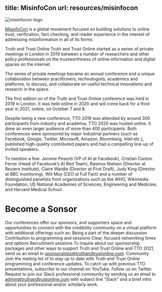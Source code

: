 title: MisinfoCon
url: resources/misinfocon
---
![misinfocon-logo](/content-images/resources/misinfocon_black.png)

[MisinfoCon](https://misinfocon.com) is a global movement focused on building solutions to online trust, verification, fact checking, and reader experience in the interest of addressing misinformation in all of its forms.

Truth and Trust Online
Truth and Trust Online started as a series of private meetings in London in 2019 between a number of researchers and other policy professionals on the trustworthiness of online information and digital spaces on the internet. 

The series of private meetings became an annual conference and a unique collaboration between practitioners, technologists, academics and platforms, to discuss, and collaborate on useful technical innovations and research in the space. 

The first edition on of the Truth and Trust Online conference was held in 2019 in London. It was held online in 2020 and will come back for a third year in 2021, online, on October 7 and 8.

Despite being a new conference, TTO 2019 was attended by around 300 participants from industry and academia, TTO 2020 was hosted online. It drew an even larger audience of more than 400 participants. Both conferences were sponsored by major industrial partners (such as Facebook, Google, Twitter, Microsoft, Amazon, Bloomberg, Intel etc.), published high-quality contributed papers and had a compelling line-up of invited speakers. 

To mention a few: Jerome Pesenti (VP of AI at Facebook), Cristian Canton Ferrer (Head of Facebook’s AI Red Team), Rasmus Nielsen (Director at Reuters Institute), Claire Wardle (Director at First Draft), Judy King (Director at BBC monitoring), Will Moy (CEO at Full Fact) and a number of distinguished panelists from organizations such as the WHO, Wikimedia Foundation, US National Academies of Sciences, Engineering and Medicine, and Harvard Medical School.


# Become a Sonsor
Our conferences offer our sponsors, and supporters space and opportunities to connect with the credibility community on a virtual platform with additional offerings such as:
Being a part of the deeper discussion
Contribution to programming and sessions
Clear, focused networking times and options
Recruitment sessions
To inquire about our sponsorship packages and other ways to support Truth and Trust Online and TTO 2021, send us an email to sponsorships@truthandtrustonline.com.
Community
Join the mailing list of to stay up to date with Truth and Trust Online programming and conference updates. To catch up with previous TTO presentations, subscribe to our channel on YouTube. Follow us on Twitter. Request to join our Slack professional community by sending us an email to admin@truthandtrustonline.com with subject line “Slack” and a brief intro about your professional and/or scholarly work.

